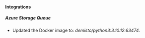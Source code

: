 #### Integrations
##### Azure Storage Queue
- Updated the Docker image to: *demisto/python3:3.10.12.63474*.
